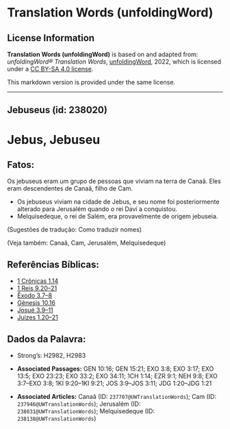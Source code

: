 # Translation Words (unfoldingWord)

## License Information

**Translation Words (unfoldingWord)** is based on and adapted from: _unfoldingWord® Translation Words_, [unfoldingWord](https://unfoldingword.org/utw), 2022, which is licensed under a [CC BY-SA 4.0 license](https://creativecommons.org/licenses/by-sa/4.0/legalcode.en).

This markdown version is provided under the same license.



--------------------------------

## Jebuseus (id: 238020)

Jebus, Jebuseu
==============

Fatos:
------

Os jebuseus eram um grupo de pessoas que viviam na terra de Canaã. Eles eram descendentes de Canaã, filho de Cam.

* Os jebuseus viviam na cidade de Jebus, e seu nome foi posteriormente alterado para Jerusalém quando o rei Davi a conquistou.
* Melquisedeque, o rei de Salém, era provavelmente de origem jebuseia.

(Sugestões de tradução: Como traduzir nomes)

(Veja também: Canaã, Cam, Jerusalém, Melquisedeque)

Referências Bíblicas:
---------------------

* [1 Crônicas 1\.14](https://ref.ly/1Chr1:14)
* [1 Reis 9\.20–21](https://ref.ly/1Kgs9:20-1Kgs9:21)
* [Êxodo 3\.7–8](https://ref.ly/Exod3:7-Exod3:8)
* [Gênesis 10\.16](https://ref.ly/Gen10:16)
* [Josué 3\.9–11](https://ref.ly/Josh3:9-Josh3:11)
* [Juízes 1\.20–21](https://ref.ly/Judg1:20-Judg1:21)

Dados da Palavra:
-----------------

* Strong’s: H2982, H2983

* **Associated Passages:** GEN 10:16; GEN 15:21; EXO 3:8; EXO 3:17; EXO 13:5; EXO 23:23; EXO 33:2; EXO 34:11; 1CH 1:14; EZR 9:1; NEH 9:8; EXO 3:7–EXO 3:8; 1KI 9:20–1KI 9:21; JOS 3:9–JOS 3:11; JDG 1:20–JDG 1:21
* **Associated Articles:** Canaã (ID: `237707@UWTranslationWords`); Cam (ID: `237946@UWTranslationWords`); Jerusalém (ID: `238031@UWTranslationWords`); Melquisedeque (ID: `238138@UWTranslationWords`)

